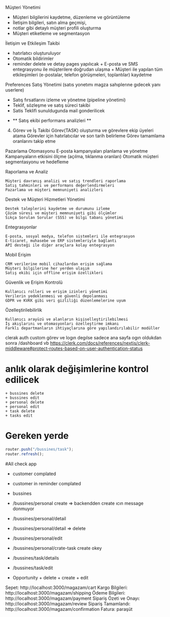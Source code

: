 Müşteri Yönetimi
   +  Müşteri bilgilerini kaydetme, düzenleme ve görüntüleme
   +  İletişim bilgileri, satın alma geçmişi, 
   +  notlar gibi detaylı müşteri profili oluşturma
   +  Müşteri etiketleme ve segmentasyon

İletişim ve Etkileşim Takibi
   + hatırlatıcı oluşturuluyor
   + Otomatik bildirimler
   + reminder delete ve detay pages yapılıcak 
    + E-posta ve SMS entegrasyonu ile müşterilere doğrudan ulaşma
    + Müşteri ile yapılan tüm etkileşimleri (e-postalar, telefon görüşmeleri, toplantılar) kaydetme

 Preferences Satış Yönetimi (satıs yonetımı magza sahıplerıne gıdecek yanı userlere) 

   + Satış fırsatlarını izleme ve yönetme (pipeline yönetimi)
   + Teklif, sözleşme ve satış süreci takibi
   + Satis Teklifi sunuldugunda  mail gonderilicek
   - ** Satış ekibi performans analizleri **

4. Görev ve İş Takibi
    Görev(TASK) oluşturma ve görevlere ekip üyeleri atama
    Görevler için hatırlatıcılar ve son tarih belirleme
    Görev tamamlama oranlarını takip etme

Pazarlama Otomasyonu
    E-posta kampanyaları planlama ve yönetme
    Kampanyaların etkisini ölçme (açılma, tıklanma oranları)
    Otomatik müşteri segmentasyonu ve hedefleme

Raporlama ve Analiz

    Müşteri davranış analizi ve satış trendleri raporlama
    Satış tahminleri ve performans değerlendirmeleri
    Pazarlama ve müşteri memnuniyeti analizleri

Destek ve Müşteri Hizmetleri Yönetimi

    Destek taleplerini kaydetme ve durumunu izleme
    Çözüm süresi ve müşteri memnuniyeti gibi ölçümler
    Sıkça Sorulan Sorular (SSS) ve bilgi tabanı yönetimi

Entegrasyonlar

    E-posta, sosyal medya, telefon sistemleri ile entegrasyon
    E-ticaret, muhasebe ve ERP sistemleriyle bağlantı
    API desteği ile diğer araçlara kolay entegrasyon

Mobil Erişim

    CRM verilerine mobil cihazlardan erişim sağlama
    Müşteri bilgilerine her yerden ulaşım
    Satış ekibi için offline erişim özellikleri

Güvenlik ve Erişim Kontrolü

    Kullanıcı rolleri ve erişim izinleri yönetimi
    Verilerin yedeklenmesi ve güvenli depolanması
    GDPR ve KVKK gibi veri gizliliği düzenlemelerine uyum

Özelleştirilebilirlik

    Kullanıcı arayüzü ve alanların kişiselleştirilebilmesi
    İş akışlarını ve otomasyonları özelleştirme imkanı
    Farklı departmanların ihtiyaçlarına göre yapılandırılabilir modüller


clerak auth custom görev ve logın degılse sadece ana sayfa ogın oldukdan sonra /dashboard vb
https://clerk.com/docs/references/nextjs/clerk-middleware#protect-routes-based-on-user-authentication-status  

# anlık olarak değişimlerine kontrol edilicek
    + bussines delete
    + bussines edit 
    + personal delete
    + personal edit
    + task delete
    + tasks edit 


# Gereken yerde 
```javascript
router.push("/bussines/task");
router.refresh();
```

#All check app
+ customer complated 
+ customer in reminder complated 
+ bussines 

+ /bussines/personal create => backendden create ıcın message donmuyor
+ /bussines/personal/detail 
+ /bussines/personal/detail => delete 
+ /bussines/personal/edit  

+ /bussines/personal/crate-task create okey
+ /bussines/task/details
+ /bussines/task/edit

+ Opportunity + delete + create + edit



<!-- todo: Payment -->


Sepet: http://localhost:3000/magazam/cart
Kargo Bilgileri: http://localhost:3000/magazam/shipping 
Ödeme Bilgileri: http://localhost:3000/magazam/payment 
Sipariş Özeti ve Onayı: http://localhost:3000/magazam/review 
Sipariş Tamamlandı: http://localhost:3000/magazam/confirmation
Fatura: paraşüt